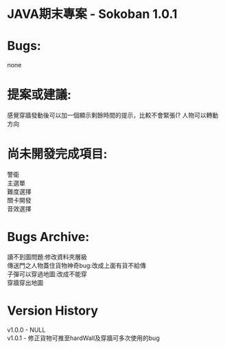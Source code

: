 # JAVA期末專案 - Sokoban 1.0.1

# Bugs:
  none

# 提案或建議:
感覺穿牆發動後可以加一個顯示剩餘時間的提示，比較不會緊張(?
人物可以轉動方向

# 尚未開發完成項目:
  警衛\
  主選單\
  難度選擇\
  關卡開發\
  音效選擇

# Bugs Archive:
  讀不到圖問題:修改資料夾層級\
  傳送門之人物蓋住貨物神奇bug:改成上面有貨不給傳\
  子彈可以穿過地圖:改成不能穿\
  穿牆穿出地圖

# Version History
  v1.0.0 - NULL\
  v1.0.1 - 修正貨物可推至hardWall及穿牆可多次使用的bug
